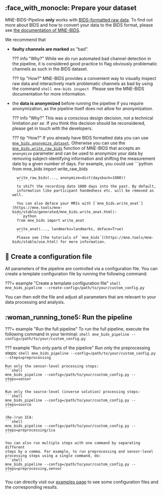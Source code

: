 ## :face_with_monocle: Prepare your dataset

MNE-BIDS-Pipeline **only** works with
[BIDS-formatted raw data](https://bids-specification.readthedocs.io/en/stable/). To find out
more about BIDS and how to convert your data to the BIDS format, please see
[the documentation of MNE-BIDS](https://mne.tools/mne-bids/stable/index.html).

We recommend that

- **faulty channels are marked** as "bad".

    ??? info "Why?"
        While we *do* run automated bad channel detection in the
        pipeline, it is considered good practice to flag
        obviously problematic channels as such in the BIDS dataset.

    ??? tip "How?"
        MNE-BIDS provides a convenient way to visually inspect raw data and
        interactively mark problematic channels as bad by using the command
        ```shell
        mne-bids inspect
        ```
        Please see the MNE-BIDS documentation for more information.

- the **data is anonymized** before running the pipeline if you
  require anonymization, as the pipeline itself does not allow for anonymization.

    ??? info "Why?"
        This was a conscious design decision, not a technical
        limitation *per se*. If you think this decision should be
        reconsidered, please get in touch with the developers.

    ??? tip "How?"
        If you already have BIDS formatted data you can use
        [`mne_bids.anonymize_dataset`](https://mne.tools/mne-bids/stable/generated/mne_bids.anonymize_dataset.html#mne-bids-anonymize-dataset).
        Otherwise you can use the [`mne_bids.write_raw_bids`](https://mne.tools/mne-bids/stable/generated/mne_bids.write_raw_bids.html)
        function of MNE-BIDS that accepts an `anonymize` parameter and can be used
        to anonymize your data by removing subject-identifying information and shifting
        the measurement date by a given number of days. For example, you could use
        ```python
        from mne_bids import write_raw_bids

        write_raw_bids(..., anonymize=dict(daysback=1000))
        ```
        to shift the recording date 1000 days into the past. By default,
        information like participant handedness etc. will be removed as well.

        You can also deface your MRIs with [`mne_bids.write_anat`](https://mne.tools/mne-bids/stable/generated/mne_bids.write_anat.html):
        ```python
        from mne_bids import write_anat

        write_anat(..., landmarks=landmarks, deface=True)
        ```
        Please see [the tutorials of `mne_bids`](https://mne.tools/mne-bids/stable/use.html) for more information.

## :open_file_folder: Create a configuration file

All parameters of the pipeline are controlled via a configuration file. You can
create a template configuration file by running the following command:

???+ example "Create a template configuration file"
    ```shell
    mne_bids_pipeline --create-config=/path/to/your/custom_config.py
    ```

You can then edit the file and adjust all parameters that are relevant to your
data processing and analysis.

## :woman_running_tone5: Run the pipeline

???+ example "Run the full pipeline"
    To run the full pipeline, execute the following command in your
    terminal:
    ```shell
    mne_bids_pipeline --config=/path/to/your/custom_config.py
    ```

??? example "Run only parts of the pipeline"
    Run only the preprocessing steps:
    ```shell
    mne_bids_pipeline --config=/path/to/your/custom_config.py --steps=preprocessing
    ```

    Run only the sensor-level processing steps:
    ```shell
    mne_bids_pipeline --config=/path/to/your/custom_config.py --steps=sensor
    ```

    Run only the source-level (inverse solution) processing steps:
    ```shell
    mne_bids_pipeline --config=/path/to/your/custom_config.py --steps=source
    ```

    (Re-)run ICA:
    ```shell
    mne_bids_pipeline --config=/path/to/your/custom_config.py --steps=preprocessing/ica
    ```

    You can also run multiple steps with one command by separating different
    steps by a comma. For example, to run preprocessing and sensor-level
    processing steps using a single command, do:
    ```shell
    mne_bids_pipeline --config=/path/to/your/custom_config.py --steps=preprocessing,sensor
    ```

You can directly visit our [examples page](../examples/examples.md) to see some configuration files
and the corresponding results.

